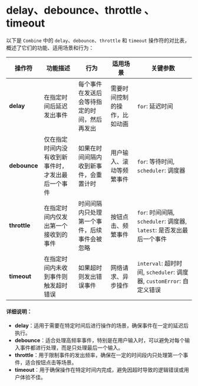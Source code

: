 # delay、debounce、throttle 、timeout

以下是 `Combine` 中的 `delay`、`debounce`、`throttle` 和 `timeout` 操作符的对比表，概述了它们的功能、适用场景和行为：

| 操作符          | 功能描述                      | 行为                     | 适用场景           | 关键参数                                                     |
| ------------ | ------------------------- | ---------------------- | -------------- | -------------------------------------------------------- |
| **delay**    | 在指定时间后延迟发出事件              | 每个事件在发送后会等待指定的时间，然后再发出 | 需要时间控制的操作，比如动画 | `for`: 延迟时间                                              |
| **debounce** | 仅在指定时间内没有收到新事件时，才发出最后一个事件 | 如果在时间间隔内收到新事件，会重置计时    | 用户输入、滚动等频繁事件   | `for`: 等待时间, `scheduler`: 调度器                            |
| **throttle** | 在指定时间内仅发出第一个接收到的事件        | 时间间隔内只处理第一个事件，后续事件会被忽略 | 按钮点击、频繁事件      | `for`: 时间间隔, `scheduler`: 调度器, `latest`: 是否发出最后一个事件      |
| **timeout**  | 在指定时间内未收到事件则触发超时错误        | 如果超时则发出错误事件            | 网络请求、异步操作      | `interval`: 超时时间, `scheduler`: 调度器, `customError`: 自定义错误 |

#### 详细说明：

* **delay**：适用于需要在特定时间后进行操作的场景，确保事件在一定的延迟后执行。
* **debounce**：适合处理高频率事件，特别是在用户输入时，可以避免对每个输入事件都进行处理，而是只处理最后一个输入。
* **throttle**：用于限制事件的发出频率，确保在一定的时间段内只处理第一个事件，适合按钮点击等场景。
* **timeout**：用于确保操作在特定时间内完成，避免因超时导致的逻辑错误或用户体验不佳。

